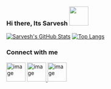 ### Hi there, Its Sarvesh <img src="https://media.giphy.com/media/hvRJCLFzcasrR4ia7z/giphy.gif" width="50" >

[![Sarvesh's GitHub Stats](https://github-readme-stats.vercel.app/api?username=Sarveshk76&hide=issues&count_private=true&show_icons=true&theme=calm)](https://github.com/Sarveshk76/github-readme-stats)
[![Top Langs](https://github-readme-stats.vercel.app/api/top-langs/?username=Sarveshk76&layout=compact&theme=calm)](https://github.com/Sarveshk76/github-readme-stats)

### Connect with me
[<img width="50" alt="image" src="https://user-images.githubusercontent.com/78719645/157891120-b82e0c74-874c-4c5c-a300-ea00f7a3c13d.png">](https://www.linkedin.com/in/sarvesh-kulkarni-786ab8131/)
[<img width="50" alt="image" src="https://user-images.githubusercontent.com/78719645/157892186-a5d7cedf-8629-4f86-8770-3ee5b8cf1bb4.png">
](https://api.whatsapp.com/send?phone=918308790289)
[<img width="50" alt="image" src="https://user-images.githubusercontent.com/78719645/157892480-fc036de9-a47f-4dc0-8829-de060e5743b2.png">
](https://www.instagram.com/k_sarvesh_/)



<!--
**Sarveshk76/Sarveshk76** is a ✨ _special_ ✨ repository because its `README.md` (this file) appears on your GitHub profile.

Here are some ideas to get you started:

- 🔭 I’m currently working on ML
- 🌱 I’m currently learning ...
- 👯 I’m looking to collaborate on ...
- 🤔 I’m looking for help with ...
- 💬 Ask me about ...
- 📫 How to reach me: ...
- 😄 Pronouns: ...
- ⚡ Fun fact: ...
-->
